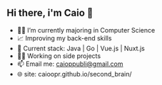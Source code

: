## Hi there, i'm Caio 👋
- 👨‍🎓 I’m currently majoring in Computer Science
- 📈 Improving my back-end skills
- 🔋 Current stack: Java | Go | Vue.js | Nuxt.js
- 🧑‍💻 Working on side projects
- 📫 Email me: caioppubli@gmail.com
- 🌐 site: caioopr.github.io/second_brain/
